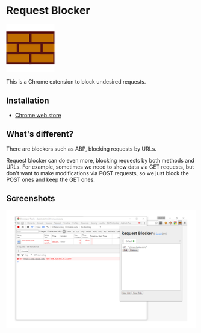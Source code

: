 Request Blocker
===

![Request Blocker](resources/wall.png)

This is a Chrome extension to block undesired requests.

Installation
---
* [Chrome web store](https://chrome.google.com/webstore/detail/request-blocker/cblonkdlnemhdeefhmaoiijjaedcphbf)

What's different?
---
There are blockers such as ABP, blocking requests by URLs.

Request blocker can do even more, blocking requests by both methods and
URLs. For example, sometimes we need to show data via GET requests, but
don't want to make modifications via POST requests, so we just block
the POST ones and keep the GET ones.

Screenshots
---
![Snapshot](resources/snapshot.png)
